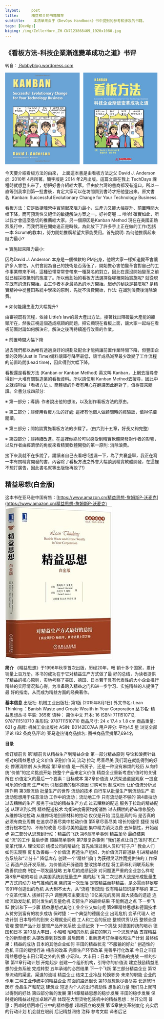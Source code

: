```yaml
---
layout:     post
title:      精益相关的书籍推荐
subtitle:    本清单来自于《DevOps Handbook》书中提到的参考和涉及的书籍。
tags: [DevOps]
bigimg: /img/ZellerHorn_ZH-CN7123868469_1920x1080.jpg
---
```


## 《看板方法-科技企業漸進變革成功之道》书评
转自：[ Rubbyblog.wordpress.com](https://ruddyblog.wordpress.com/2014/09/30/%E7%9C%8B%E6%9D%BF%E6%96%B9%E6%B3%95-%E7%A7%91%E6%8A%80%E4%BC%81%E6%A5%AD%E6%BC%B8%E9%80%B2%E8%AE%8A%E9%9D%A9%E6%88%90%E5%8A%9F%E4%B9%8B%E9%81%93/)


![kanban-book](/img/kanban-book.png)


今天要介紹看板方法的由來， 上面這本書是由看板方法之父 David J. Anderson 於: 2010年 4月所著。簡字版是 2014 年2月出版。這篇文章在我上 TechDays 課程時就想登出來了，想把好書介紹給大家。但由於台灣的書商都沒有進口，所以一直等到我拿到第一批書後，肯定大家可以在坊間買到書時才把他登出來。原文書名: Kanban: Successful Evolutionary Change for Your Technology Business.

看板方法：它是敏捷陣營中實施起來阻力最小，生產力又能大幅提升、前置時間大幅下降，而可預測性又絕佳的敏捷解決方案之一。好神奇喔 … 哈哈! 確實如此，所以我才會這麼急切的推薦給大家。另一個原因是Kanban Method 現在在美國正熱烈風行中，而我們現在開始追正是時候。為此放下了許多手上正在做的工作(包括一本 Scrum的教本)，努力開始推廣希望大家能受用。首先說明: 為何他推廣起來阻力最小?

※ 實施起來阻力最小:

因為David J. Anderson 本身是一個微軟的 PM出身，他跟大家一樣知道變革會讓許多人害怕，人們會認為自己的技術是否落伍了，開始擔心害怕變革會對自己的工作事業帶來不利，這種恐懼常常會帶來一種莫名的對立，因此在還沒開始變革之前就已經採取抵制的態度了。所以他創始的看板方法選擇從哪裡開始實施呢? 就從現在既有的流程開始。由工作者本身最熟悉的地方開始。起步的秘訣是甚麼呢? 是精實精神中從豐田系統中學來的原則，先從不浪費開始，作法: 在識別浪費後消除浪費。

※ 如何能讓生產力大幅提升?

由審視既有流程，依據 Little’s law的最大產出方法，接著找出阻礙最大產能的瓶頸所在，然後正視這個造成瓶頸的問題，把它顯現在看板上面，讓大家一起站在看板前面討論如何解決它，解決之後再持續進行改善的作業。

※ 前置時間大幅下降

過去我們都以為唯有透過良好的規劃及配合才能夠讓前置作業時間下降，但豐田企業的及時(Just In Time)備料讓庫存降至最低，讓半成品減至最少改變了工作流程的前置時間(Lead time)，因此得到大幅下降。

看板還是看板方法 (Kanban or Kanban Method) 英文叫 Kanban，上網去搜尋會得到一大堆有關製造業的看板資料。所以請使用 Kanban Method去搜尋，因此中文就該叫做「看板方法」。簡體版的作者有用心在翻譯因此翻對了，值得買來閱讀。全書分成四部分:

※ 第一部分；導讀:  作者說出他的想法，以及創作看板方法的原由。

※ 第二部分；談使用看板方法的好處:  這裡有他個人做顧問時的經驗談，值得仔細閱讀。

※ 第三部分；開始談實施看板方法的步驟了。(由六到十五章，好長又夠完整)

※ 第四部分；談持續改進。在這裡你終於可以感受到精實軟體開發對作者的影響，以及作者由經濟學的角度來看精實軟體開發的第一原則: 消除浪費。

接下來我就不在多說了，請讀者自己去看吧!(透漏一下，為了共襄盛舉，我正在寫一本有關精實開發的書，內容除了看板方法之外會大幅談到精實軟體開發，在這裡不想打廣告，因此書名就等出版後再說了!)

## 精益思想(白金版)

这本书在亚马逊中国有售：[https://www.amazon.cn/精益思想-詹姆斯P-沃麦克](https://www.amazon.cn/精益思想-詹姆斯P-沃麦克)
![](/img/14836204523398.jpg)

**简介**
《精益思想》于1996年秋季首次出版，历经20年，畅 销十多个国家，累计销量上百万册。本书的成功在于它对精益生产方式做了最 好的总结，为读者提供了精益的核心原则，实地考察了美国、德国、日本若干具有代表性的大小企业推行精益的实际情况和心得，为准备跨入精益之门和进一步学习、实施精益的人提供了最 好的指南，从而成为精益方面的经典著作。

**基本信息**
出版社: 机械工业出版社; 第1版 (2015年8月1日)
外文书名: Lean Thinking ：Banish Waste and Create Wealth in Your Corporation
丛书名: 精益思想丛书
平装: 365页
语种： 简体中文
开本: 16
ISBN: 7111510712, 9787111510710
条形码: 9787111510710
商品尺寸: 24 x 17.4 x 1.8 cm
商品重量: 621 g
品牌: 机械工业出版社
ASIN: B0142EC7AA
用户评分: 平均4.5 星  浏览全部评论 (82 条商品评论)
亚马逊热销商品排名: 图书商品里排第7,694名

**目录**

修订版前言
第1版前言从精益生产到精益企业
第一部分精益原则
导论和浪费针锋相对的精益思想
定义价值
识别价值流
流动
拉动
尽善尽美
我们现在就能得到的好处
停滞消除剂
从头做起
第1章价值
是一所房子，还是一种没有麻烦的经历
从向传统“价值”的定义挑战开始
按整个产品来定义价值
精益企业重新考虑价值时的关键所在
价值定义的最后一个要素：目标成本
第2章价值流
从货架通道里观察
一提盒可乐的价值流
生产可乐
引起浪费的根本原因
订购可乐
制成可乐
让价值流分析发挥作用
第3章流动
批量生产的世界
流动的技术
自行车从批量生产到流动生产
把流动思想用于任意活动
工作中的流动；流动地工作
只有流动是不够的
第4章拉动
过去糟糕的生产
服务于拉动的精益生产方式
过去糟糕的配送
服务于拉动的精益配送
从理论到实践
精益配送技术
均衡进度需要均衡销售
过去糟糕的轿车维修服务
从维修场地拉动
从维修场地到原材料的拉动
仅仅是开始
混乱是真的吗
是否真的必须有商业周期
在追求尽善尽美中拉动价值
第5章尽善尽美
增长的途径
捷径
持续进行根本性的、不断的改善
尽善尽美的蓝图
集中精力消灭浪费
去掉惰性，开始起步
第二部分从思想到行动：精益的飞跃
第6章简单事例
精益革命
最终结果
如“流”的工作
最后步骤
超越简单事例
第7章复杂事例
“我们差点让自己‘准时’死亡”
变革代理人
理论知识
线模公司的精益化
首先处理过剩人员和“钉子户”
教会人们如何去观察
反复改善每一个价值流
再造生产组织，为价值流开辟道路
引进精益财务系统和“计分卡”
降低库存
创建一个“精益”部门
为获得灵活性而提供铁的工作保证
再造产品开发系统，为价值流开辟道路
整改接单过程
将工薪和利润联系起来
改善供应商
制定一项发展战略
五年后的成绩记录
对问题更严重的企业怎么样呢
第8章严峻的考验
从美国系统到批量生产
鹰的起飞
第二次世界大战是形成批量生产方式的动力
喷气推动的鹰
鹰的第一次坠落
是较精益而非精益，是必需而非足够
1991年创造出的危机
从大到不太大，从“流程”到流动
仅有精益知识是不够的
第二个变革代理人
拔掉钉子户
调整两项主要活动
10亿美元的房间
超大装备的遗迹
连续流动发动机
同时发生的质量危机
实际生产的最终结果
不能倒退之点
下一步飞跃
教训和下一步骤
精益思想对其他工业企业又如何呢
第9章精益思想和德国技术
从贫穷到富有的初步成功
保时捷：一个典型的德国企业
出现危机
变革代理人
进攻计划
日本导师的到来
处理就业问题
工人和工会的反应
整顿供货队伍
整顿全盘管理
整顿产品计划
整顿产品开发系统
业绩记录
下一个挑战
对德国传统的暗示
德国和日本
第10章大丰田，小昭和
昭和的危机
最初的努力
一个思想矛盾
支撑精益化的新型组织
从硬改善到软改善
最后因素：重新思考订单接收和生产计划
最终结果：精益的成功
日本的其他企业如何
丰田的精益状况
“不服输的好处”
创造性的危机
丰田的缓慢行进
相应的改革
完善生产环节改革
完善平行化改革
今日之丰田
精益思想在丰田公司之外的传播
小昭和，大丰田：日本今日面临的挑战
一样的步骤
第11章行动计划
开始起步
创建一个组织机构，引导你的价值流
建立鼓励精益思想的业务系统
完成转型
五年承诺的必然结果
下一个飞跃
第三部分精益企业
第12章流动的渠道，渠道的流域
精益企业
结束工业冷战
轮换职务
未来的职能
企业的作用
三种工业传统中的精益企业
前面的路还很长
第13章想象尽善尽美
长途旅行
医疗
食品生产和配送
建筑业
短途内个人的出行机动性
想象的力量
我们马上就可以得到的好处
第四部分新的发展
第14章精益思想的稳步发展
丰田的稳步发展
保时捷的精益过程加卓越产品
体现在大型货物包装机中的精益思想：兰开公司
普惠：困难时期困难行业中的精益思想
超越孤立的发展
第15章使变革制度化
充实后的行动计划
机会就在眼前
后记精益网络
注释
参考文献
译者后记
